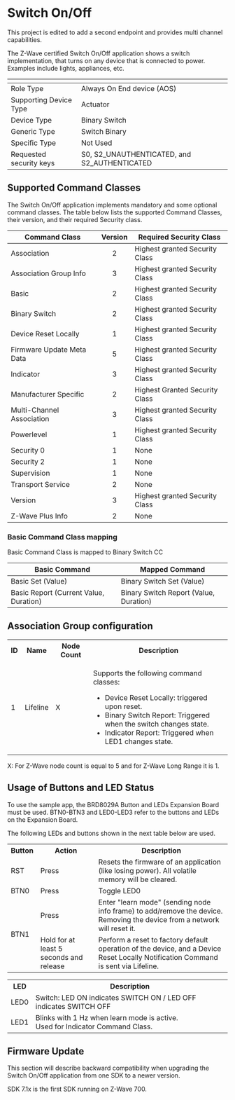 # Switch On/Off

This project is edited to add a second endpoint and provides multi channel capabilities.

The Z-Wave certified Switch On/Off application shows a switch implementation, that turns on any device that is connected to power. Examples include lights, appliances, etc.

| <!-- -->                | <!-- -->                                     |
|-------------------------|----------------------------------------------|
| Role Type               | Always On End device (AOS)                   |
| Supporting Device Type  | Actuator                                     |
| Device Type             | Binary Switch                                |
| Generic Type            | Switch Binary                                |
| Specific Type           | Not Used                                     |
| Requested security keys | S0, S2_UNAUTHENTICATED, and S2_AUTHENTICATED |

## Supported Command Classes
The Switch On/Off application implements mandatory and some optional command classes. The table
below lists the supported Command Classes, their version, and their required Security class.

| Command Class             | Version | Required Security Class        |
| ------------------------- |:-------:| ------------------------------ |
| Association               |    2    | Highest granted Security Class |
| Association Group Info    |    3    | Highest granted Security Class |
| Basic                     |    2    | Highest granted Security Class |
| Binary Switch             |    2    | Highest granted Security Class |
| Device Reset Locally      |    1    | Highest granted Security Class |
| Firmware Update Meta Data |    5    | Highest granted Security Class |
| Indicator                 |    3    | Highest granted Security Class |
| Manufacturer Specific     |    2    | Highest Granted Security Class |
| Multi-Channel Association |    3    | Highest granted Security Class |
| Powerlevel                |    1    | Highest granted Security Class |
| Security 0                |    1    | None                           |
| Security 2                |    1    | None                           |
| Supervision               |    1    | None                           |
| Transport Service         |    2    | None                           |
| Version                   |    3    | Highest granted Security Class |
| Z-Wave Plus Info          |    2    | None                           |

### Basic Command Class mapping

Basic Command Class is mapped to Binary Switch CC

| Basic Command                          | Mapped Command                         |
|----------------------------------------|----------------------------------------|
| Basic Set (Value)                      | Binary Switch Set (Value)              |
| Basic Report (Current Value, Duration) | Binary Switch Report (Value, Duration) |

## Association Group configuration

<table>
<tr>
    <th>ID</th>
    <th>Name</th>
    <th>Node Count</th>
    <th>Description</th>
</tr><tr>
    <td>1</td>
    <td>Lifeline</td>
    <td>X</td>
    <td>
        <p>Supports the following command classes:</p>
        <ul>
            <li>Device Reset Locally: triggered upon reset.</li>
            <li>Binary Switch Report: Triggered when the switch changes state.</li>
            <li>Indicator Report: Triggered when LED1 changes state.</li>
        </ul>
    </td>
</tr>
</table>

X: For Z-Wave node count is equal to 5 and for Z-Wave Long Range it is 1.

## Usage of Buttons and LED Status

To use the sample app, the BRD8029A Button and LEDs Expansion Board must be used. BTN0-BTN3 and LED0-LED3 refer to the buttons and LEDs on the Expansion Board.

The following LEDs and buttons shown in the next table below are used.

<table>
<tr>
    <th>Button</th>
    <th>Action</th>
    <th>Description</th>
</tr><tr>
    <td>RST</td>
    <td>Press</td>
    <td>Resets the firmware of an application (like losing power). All volatile memory will be cleared.</td>
</tr><tr>
    <td>BTN0</td>
    <td>Press</td>
    <td>Toggle LED0</td>
</tr><tr>
    <td rowspan="2">BTN1</td>
    <td>Press</td>
    <td>
        Enter "learn mode" (sending node info frame) to add/remove the device.<br>
        Removing the device from a network will reset it.
    </td>
</tr><tr>
    <td>Hold for at least 5 seconds and release</td>
    <td>Perform a reset to factory default operation of the device, and a Device Reset Locally Notification Command is sent via Lifeline.</td>
</tr>
</table>

<table>
<tr>
    <th>LED</th>
    <th>Description</th>
</tr><tr>
    <td>LED0</td>
    <td>Switch: LED ON indicates SWITCH ON / LED OFF indicates SWITCH OFF</td>
</tr><tr>
    <td>LED1</td>
    <td>
        Blinks with 1 Hz when learn mode is active.<br>
        Used for Indicator Command Class.
    </td>
</tr>
</table>

## Firmware Update

This section will describe backward compatibility when upgrading the Switch On/Off application from one SDK to a newer version.

SDK 7.1x is the first SDK running on Z-Wave 700.

